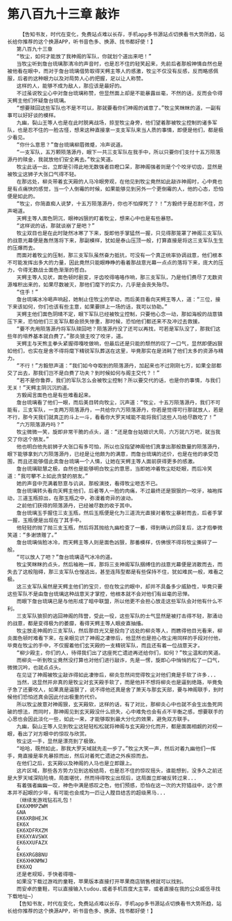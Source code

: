 # 第八百九十三章 敲诈
        【告知书友，时代在变化，免费站点难以长存，手机app多书源站点切换看书大势所趋，站长给你推荐的这个换源APP，听书音色多、换源、找书都好使！】
       第八百九十三章
       “牧尘，如何才能放了我神阁的军队，你就划个道出来吧！”
       当牧尘听到詹台琉璃那清冷的声音时，也是忍不住的轻笑起来，先前后者那般神情自然也是被他看在眼中，而对于詹台琉璃借势取得天鳄主等人的感激，牧尘不仅没有反感，反而略感佩服，后者的这种眼力以及对局势人心的把握，足以让人称赞。
       这样的人，能够不成为敌人，那应该是最好的。
       不过虽说牧尘心中对詹台琉璃称赞，但显然面上却是不能暴露丝毫，不然的话，反而会令得天鳄主他们怀疑詹台琉璃。
       “想要赎回这些军队也不是不可以，那就要看你们神阁的诚意了。”牧尘笑眯眯的道，一副有事可以好好谈的模样。
       九幽，裂山王等人也是在此时脱离战场，掠至牧尘身旁，他们望着那被牧尘控制的诸多军队，也是忍不住的一脸古怪，想来这种直接拿一支支军队来当人质的事情，即便是他们，都是极少看见。
       “你什么意思？”詹台琉璃柳眉微蹙，冷声说道。
       “一支军队，五万颗陨落源丹，眼下一共三支军队在我手中，所以只要你们支付十五万陨落源丹的赎金，我就放他们安全离去。”牧尘笑道。
       牧尘此话一出，立即是引得此地无数强者目瞪口呆，那神阁强者则是个个咬牙切齿，显然是被牧尘这狮子大张口气得不轻。
       在那远处，柳炎带着玄天殿的人马冷眼旁观，在他见到牧尘竟然如此敲诈神阁时，心中竟也是有点痛快的感觉，当一个人倒霉的时候，如果能够见到另外一个更倒霉的人，他的心态，恐怕便是如此的。
       “牧尘，你简直痴人说梦，十五万陨落源丹，你也不怕撑死了？！”方毅终于是忍耐不住，厉声喝道。
       天鳄主等人面色阴沉，眼神凶狠的盯着牧尘，想来心中也是有些暴怒。
       “这样说的话，那就谈崩了是吧？”
       牧尘双目也是在此时陡然冰寒了下来，旋即他手掌猛然一握，只见得那笼罩了神阁三支军队的战意光幕便是轰然落将下来，那副模样，犹如是泰山压顶一般，打算直接是将这三支军队生生的压爆而去。
       而面对着牧尘的压制，那三支军队虽然奋力抵抗，可没有一个真正统率协调战意，他们根本不可能发挥出多大的力量，因此竟然只能眼睁睁的看着那战意光幕一点点的落将下来，庞大的压力，令得无数战士面色渐渐的苍白。
       天鳄主等人见状，面色顿时剧变，牙齿咬得咯咯作响，那三支军队，乃是他们费尽了无数资源堆积出来的，如果尽数被灭，那他们麾下的实力，几乎是会丧失殆尽。
       “住手！”
       詹台琉璃冰冷喝声响起，她制止住牧尘的举动，而后美目看向天鳄王等人，道：“三位，接下来该如何，你们也该有些主意，如果要拼上一场的话，我可以协助。”
       天鳄主他们面色阴晴不定，眼下军队已经被牧尘控制，只要他心念一动，那如海般的战意镇压下来，恐怕他们三支军队都会损失惨重，那时候，恐怕他们都还来不及冲过去救援。
       “要不先用陨落源丹将军队赎回吧？陨落源丹没了还可以再找，可若是军队没了，那我们这些年的培养基本就白费了。”那炎狼主咬了咬牙，道。
       天鳄主与天熊主拳头紧握得嘎吱做响，但最后还是只能的颓然的叹了一口气，显然即便凶狠如他们，也实在是舍不得将麾下精锐军队葬送在这里，毕竟那实在是消耗了他们太多的资源与精力。
       “不行！”方毅怒声道：“我们如今夺取到的陨落源丹，加起来也不过刚刚七万，如果全部都交了出去，那我们岂不是白费了功夫？到时候如何与阁主交代？！”
       “若不是你鲁莽，我们的军队怎么会被牧尘控制？所以要交代的话，也是你的事情，与我们无关！”天鳄主阴沉沉的道。
       方毅闻言面色也是有些难看起来。
       詹台琉璃看了他们一眼，而后美目转向牧尘，沉声道：“牧尘，十五万陨落源丹，我们不可能有，三支军队，一支两万陨落源丹，一共给你六万陨落源丹，你若是觉得可行那就放人，若是不行，那今天我们就真正的斗上一斗，看看你大罗天域能不能将我们这些人马给尽数吃了！”
       “六万陨落源丹吗？”
       牧尘微微一笑，旋即非常干脆的点头，道：“还是詹台姑娘识大局，六万就六万吧，就当我交了你这个朋友。”
       他也明白他先前狮子大张口有多可怕，所以也没指望神阁他们真拿出那般数量的陨落源丹，眼下能够拿到六万陨落源丹，已经是让他颇为的满意，而詹台琉璃的还价，也是在他的承受范围，而且还能够借此卖詹台琉璃一个人情，让她在天鳄主等人面前获得更多的感激。
       詹台琉璃聪慧之极，自然也是能够明白牧尘的意思，当即她冲着牧尘眨眨眼，而后冷笑道：“我可攀不上如此贪婪的朋友。”
       她的声音中充满着怒意与讥讽，那般演技，看得牧尘咂舌不已。
       詹台琉璃转头看向天鳄主他们，后者等人一脸的肉痛，不过最终还是狠狠的一咬牙，袖袍挥动，三道玉瓶掠出，在那玉瓶之中，弥漫着奇异的波动。
       之前他们获得的陨落源丹，已经被尽数的收于其中。
       詹台琉璃玉手握住三支玉瓶，然后玉瓶便是化为三道流光直接对着牧尘暴射而去，后者手掌一握，玉瓶便是出现在了其手中。
       他轻轻的抛了抛三支玉瓶，然后将其抛给九幽检查了一番，得到确认的回复后，这才抱拳微笑道：“多谢馈赠了。”
       詹台琉璃俏脸冰冷，而天鳄主等人则是面色凶狠，那番模样，仿佛恨不得将牧尘撕碎了一般。
       “可以放人了吧？”詹台琉璃语气冰冷的道。
       牧尘笑眯眯的点头，然后袖袍一挥，那将三支神阁军队捆缚住的战意光幕便是消散而去，而失去了这般阻碍，那三支军队仓惶逃出，甚至连阵型都是有些保持不住，犹如难民一般，难看之极。
       这三支军队虽然是天鳄主他们的宝贝，但在牧尘的眼中，却并不具备多少威胁性，毕竟只要这些军队不是由詹台琉璃这种战意天才掌控，他根本就不会对他们有丝毫的忌惮。
       而眼下詹台琉璃已是与他形成了暗中联盟，所以他更不会担心放走这些军队会对他有什么不利。
       三支军队狼狈的逃回神阁的阵营，受此一役，这些军队的士气显然是被打击得不轻，那涌动的战意，都是变得极为的萎靡，看得天鳄主等人眼皮直抽搐。
       牧尘放走神阁的三支军队，然后那目光又是投向了远处的柳炎等人，而瞧得他目光看来，柳炎面色顿时难看下来，在亲眼见识了神阁之凄惨后，他显然也是担心牧尘用同样的手段对付他，毕竟在牧尘的手中，不仅握着他们玄天殿的一支精锐军队，而且还有着一位战意天才。
       “柳少殿主，你们的人，待得我们出了这座死亡遗迹再还给你们，如何？”牧尘温和的笑道。
       而柳炎一听到牧尘竟然没打算也对他们进行敲诈，先是一愣，旋即心中悄悄的松了一口气，微微沉吟，也就点点头。
       在见证了神阁被牧尘敲诈得如此凄惨后，柳炎忽然间觉得牧尘对他们竟是手软了许多...
       当然，这显然并非真的是牧尘对玄天殿手软了，而是他并不想将柳炎也是逼到绝路，毕竟兔子急了还要咬人，如果真是逼狠了，说不得他还真是舍了萧天与那玄天部，要与神阁联手，到时候他们恐怕还真会因此付出极重的代价。
       所以牧尘故意对神阁狠，玄天殿软，这样的话，有了对比，那柳炎心中也就不会生出鱼死网破的想法，而同时，那神阁见到玄天殿没什么损失，心中难免也会有点不平衡之感，想要联手的心思也会因此淡化一些，如此一来，才能够取到最大分化的效果，避免双方联手。
       九幽，裂山王等人见到牧尘这轻轻松松就将神阁与玄天殿分化而开，都是面面相觑的对视一眼，看出了对方眼中的惊叹与欣赏。
       牧尘这一手，显然是漂亮到了极致。
       “哈哈，既然如此，那我大罗天域就先走一步了。”牧尘大笑一声，然后对着九幽他们一挥手，竟直接是率先暴掠而出，然后对着死亡遗迹之外疾掠而去。
       在他们之后，玄天殿以及神阁的人马也是立即跟上。
       这片区域，那些各方势力见到这般结局，也是忍不住的惊叹摇头，谁能想到，没多久之前还是大罗天域深陷险境，局面堪忧，然而待得牧尘出现后，这局面立即被反转过来...
       有着强者幽幽一叹，神色中满是感叹之色，他们预感，恐怕在这一次的大狩猎战中，这个原本并不起眼的少年，有可能也会成为一匹让人膛目结舌的超级黑马...
       （继续发游戏钻石礼包！
       EK6XMMPZWM
       &NA
       EK6XRBHEJK
       EK6X
       EK6XDFRXZM
       EK6XYAVSWX
       EK6XXUFAZX
       &
       EK6XRGBBNU
       EK6XHKNMWJ
       EK6XQ
       还是老规矩，手快者得哦~
       如果没下载过游戏的童鞋，苹果版本直接打开苹果商店销售榜就可以找到。
       而安卓的童鞋，可以直接输入tudou.或者手机百度大主宰，或者直接在我的公众威信寻找下载地址~）
       【告知书友，时代在变化，免费站点难以长存，手机app多书源站点切换看书大势所趋，站长给你推荐的这个换源APP，听书音色多、换源、找书都好使！】